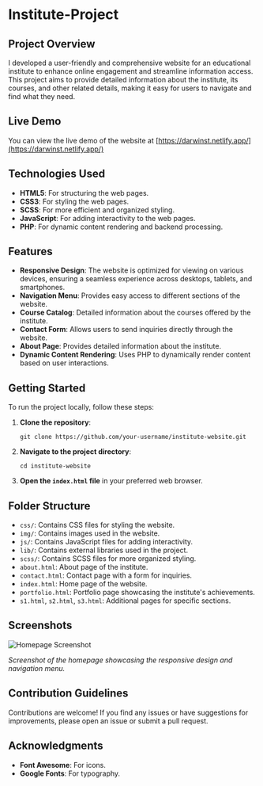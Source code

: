 # Institute-Project

## Project Overview

I developed a user-friendly and comprehensive website for an educational institute to enhance online engagement and streamline information access. This project aims to provide detailed information about the institute, its courses, and other related details, making it easy for users to navigate and find what they need.

## Live Demo

You can view the live demo of the website at [https://darwinst.netlify.app/](https://darwinst.netlify.app/)

## Technologies Used

- **HTML5**: For structuring the web pages.
- **CSS3**: For styling the web pages.
- **SCSS**: For more efficient and organized styling.
- **JavaScript**: For adding interactivity to the web pages.
- **PHP**: For dynamic content rendering and backend processing.

## Features

- **Responsive Design**: The website is optimized for viewing on various devices, ensuring a seamless experience across desktops, tablets, and smartphones.
- **Navigation Menu**: Provides easy access to different sections of the website.
- **Course Catalog**: Detailed information about the courses offered by the institute.
- **Contact Form**: Allows users to send inquiries directly through the website.
- **About Page**: Provides detailed information about the institute.
- **Dynamic Content Rendering**: Uses PHP to dynamically render content based on user interactions.

## Getting Started

To run the project locally, follow these steps:

1. **Clone the repository**:
   ```
   git clone https://github.com/your-username/institute-website.git
   ```
2. **Navigate to the project directory**:
   ```
   cd institute-website
   ```
3. **Open the `index.html` file** in your preferred web browser.

## Folder Structure

- `css/`: Contains CSS files for styling the website.
- `img/`: Contains images used in the website.
- `js/`: Contains JavaScript files for adding interactivity.
- `lib/`: Contains external libraries used in the project.
- `scss/`: Contains SCSS files for more organized styling.
- `about.html`: About page of the institute.
- `contact.html`: Contact page with a form for inquiries.
- `index.html`: Home page of the website.
- `portfolio.html`: Portfolio page showcasing the institute's achievements.
- `s1.html`, `s2.html`, `s3.html`: Additional pages for specific sections.

## Screenshots

![Homepage Screenshot](<img width="954" alt="image" src="https://github.com/user-attachments/assets/6b8b5a1b-445f-461d-9919-6bffb47fcaee">)

*Screenshot of the homepage showcasing the responsive design and navigation menu.*

## Contribution Guidelines

Contributions are welcome! If you find any issues or have suggestions for improvements, please open an issue or submit a pull request.

## Acknowledgments

- **Font Awesome**: For icons.
- **Google Fonts**: For typography.
